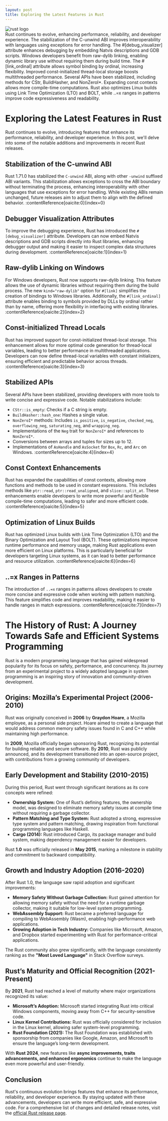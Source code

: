 ```yaml
---
layout: post
title: Exploring the Latest Features in Rust
---
```

<div class="row">
    <div class="col-sm-2">
        <img src="/images/rust.png" alt="rust logo"/>
    </div>
    <div class="col-sm-10">
        Rust continues to evolve, enhancing performance, reliability, and developer experience. The stabilization of the C-unwind ABI improves interoperability with languages using exceptions for error handling. The #[debug_visualizer] attribute enhances debugging by embedding Natvis descriptions and GDB scripts. Windows developers benefit from raw-dylib linking, enabling dynamic library use without requiring them during build time. The #[link_ordinal] attribute allows symbol binding by ordinal, increasing flexibility. Improved const-initialized thread-local storage boosts multithreaded performance. Several APIs have been stabilized, including methods for CStr, BuildHasher, and NonZeroI*. Expanding const contexts allows more compile-time computations. Rust also optimizes Linux builds using Link Time Optimization (LTO) and BOLT, while ..=x ranges in patterns improve code expressiveness and readability.
    </div>
</div>


# Exploring the Latest Features in Rust

Rust continues to evolve, introducing features that enhance its performance, reliability, and developer experience. In this post, we'll delve into some of the notable additions and improvements in recent Rust releases.

## Stabilization of the C-unwind ABI

Rust 1.71.0 has stabilized the `C-unwind` ABI, along with other `-unwind` suffixed ABI variants. This stabilization allows exceptions to cross the ABI boundary without terminating the process, enhancing interoperability with other languages that use exceptions for error handling. While existing ABIs remain unchanged, future releases aim to adjust them to align with the defined behavior. :contentReference[oaicite:0]{index=0}

## Debugger Visualization Attributes

To improve the debugging experience, Rust has introduced the `#[debug_visualizer]` attribute. Developers can now embed Natvis descriptions and GDB scripts directly into Rust libraries, enhancing debugger output and making it easier to inspect complex data structures during development. :contentReference[oaicite:1]{index=1}

## Raw-dylib Linking on Windows

For Windows developers, Rust now supports raw-dylib linking. This feature allows the use of dynamic libraries without requiring them during the build process. The new `kind="raw-dylib"` option for `#[link]` simplifies the creation of bindings to Windows libraries. Additionally, the `#[link_ordinal]` attribute enables binding to symbols provided by DLLs by ordinal rather than by name, offering more flexibility in interfacing with existing libraries. :contentReference[oaicite:2]{index=2}

## Const-initialized Thread Locals

Rust has improved support for const-initialized thread-local storage. This enhancement allows for more optimal code generation for thread-local variables, leading to better performance in multithreaded applications. Developers can now define thread-local variables with constant initializers, ensuring efficient and predictable behavior across threads. :contentReference[oaicite:3]{index=3}

## Stabilized APIs

Several APIs have been stabilized, providing developers with more tools to write concise and expressive code. Notable stabilizations include:

- `CStr::is_empty`: Checks if a C string is empty.
- `BuildHasher::hash_one`: Hashes a single value.
- `NonZeroI*` methods: Includes `is_positive`, `is_negative`, `checked_neg`, `overflowing_neg`, `saturating_neg`, and `wrapping_neg`.
- Implementations of the `Neg` trait for `NonZeroI*` and references to `NonZeroI*`.
- Conversions between arrays and tuples for sizes up to 12.
- Implementations of `AsHandle` and `AsSocket` for `Box`, `Rc`, and `Arc` on Windows. :contentReference[oaicite:4]{index=4}

## Const Context Enhancements

Rust has expanded the capabilities of const contexts, allowing more functions and methods to be used in constant expressions. This includes methods like `ptr::read`, `ptr::read_unaligned`, and `slice::split_at`. These enhancements enable developers to write more powerful and flexible compile-time computations, leading to safer and more efficient code. :contentReference[oaicite:5]{index=5}

## Optimization of Linux Builds

Rust has optimized Linux builds with Link Time Optimization (LTO) and the Binary Optimization and Layout Tool (BOLT). These optimizations improve runtime performance and memory usage, making Rust applications even more efficient on Linux platforms. This is particularly beneficial for developers targeting Linux systems, as it can lead to better performance and resource utilization. :contentReference[oaicite:6]{index=6}

## ..=x Ranges in Patterns

The introduction of `..=x` ranges in patterns allows developers to create more concise and expressive code when working with pattern matching. This feature simplifies code and improves readability, making it easier to handle ranges in match expressions. :contentReference[oaicite:7]{index=7}

# The History of Rust: A Journey Towards Safe and Efficient Systems Programming

Rust is a modern programming language that has gained widespread popularity for its focus on safety, performance, and concurrency. Its journey from an experimental project to a widely adopted language in system programming is an inspiring story of innovation and community-driven development.

## Origins: Mozilla’s Experimental Project (2006-2010)
Rust was originally conceived in **2006** by **Graydon Hoare**, a Mozilla employee, as a personal side project. Hoare aimed to create a language that would address common memory safety issues found in C and C++ while maintaining high performance.

In **2009**, Mozilla officially began sponsoring Rust, recognizing its potential for building reliable and secure software. By **2010**, Rust was publicly announced, and its development transitioned into an open-source project, with contributions from a growing community of developers.

## Early Development and Stability (2010-2015)
During this period, Rust went through significant iterations as its core concepts were refined:

- **Ownership System:** One of Rust’s defining features, the ownership model, was designed to eliminate memory safety issues at compile time without requiring a garbage collector.
- **Pattern Matching and Type System:** Rust adopted a strong, expressive type system and pattern matching, drawing inspiration from functional programming languages like Haskell.
- **Cargo (2014):** Rust introduced Cargo, its package manager and build system, making dependency management easier for developers.

Rust **1.0** was officially released in **May 2015**, marking a milestone in stability and commitment to backward compatibility.

## Growth and Industry Adoption (2016-2020)
After Rust 1.0, the language saw rapid adoption and significant improvements:

- **Memory Safety Without Garbage Collection:** Rust gained attention for allowing memory safety without the need for a runtime garbage collector, making it suitable for low-level system programming.
- **WebAssembly Support:** Rust became a preferred language for compiling to WebAssembly (Wasm), enabling high-performance web applications.
- **Growing Adoption in Tech Industry:** Companies like Microsoft, Amazon, and Dropbox started experimenting with Rust for performance-critical applications.

The Rust community also grew significantly, with the language consistently ranking as the **"Most Loved Language"** in Stack Overflow surveys.

## Rust’s Maturity and Official Recognition (2021-Present)
By **2021**, Rust had reached a level of maturity where major organizations recognized its value:

- **Microsoft’s Adoption:** Microsoft started integrating Rust into critical Windows components, moving away from C++ for security-sensitive code.
- **Linux Kernel Contributions:** Rust was officially considered for inclusion in the Linux kernel, allowing safer system-level programming.
- **Rust Foundation (2021):** The Rust Foundation was established with sponsorship from companies like Google, Amazon, and Microsoft to ensure the language’s long-term development.

With **Rust 2024**, new features like **async improvements, traits advancements, and enhanced ergonomics** continue to make the language even more powerful and user-friendly.

## Conclusion

Rust's continuous evolution brings features that enhance its performance, reliability, and developer experience. By staying updated with these advancements, developers can write more efficient, safe, and expressive code. For a comprehensive list of changes and detailed release notes, visit the [official Rust release page](https://doc.rust-lang.org/releases.html).
